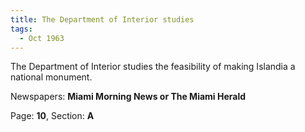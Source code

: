 ```yaml
---  
title: The Department of Interior studies  
tags:  
  - Oct 1963  
---  
```

  
The Department of Interior studies the feasibility of making Islandia a national monument.  
  
Newspapers: **Miami Morning News or The Miami Herald**  
  
Page: **10**, Section: **A** 
